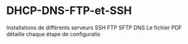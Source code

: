 # DHCP-DNS-FTP-et-SSH
Installations de différents serveurs SSH FTP SFTP DNS
Le fichier PDF détaille chaque étape de configuratio
